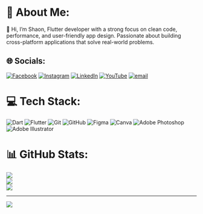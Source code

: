 # 💫 About Me:
👋 Hi, I’m Shaon,
Flutter developer with a strong focus on clean code, performance, and user-friendly app design. Passionate about building cross-platform applications that solve real-world problems.


## 🌐 Socials:
[![Facebook](https://img.shields.io/badge/Facebook-%231877F2.svg?logo=Facebook&logoColor=white)](https://facebook.com/shaon.das.000) [![Instagram](https://img.shields.io/badge/Instagram-%23E4405F.svg?logo=Instagram&logoColor=white)](https://instagram.com/shaon0022) [![LinkedIn](https://img.shields.io/badge/LinkedIn-%230077B5.svg?logo=linkedin&logoColor=white)](https://linkedin.com/in/shaon-das-b90aa0339) [![YouTube](https://img.shields.io/badge/YouTube-%23FF0000.svg?logo=YouTube&logoColor=white)](https://youtube.com/@@DAS.1.2) [![email](https://img.shields.io/badge/Email-D14836?logo=gmail&logoColor=white)](mailto:shaondas675@gmail.com) 

# 💻 Tech Stack:
![Dart](https://img.shields.io/badge/dart-%230175C2.svg?style=for-the-badge&logo=dart&logoColor=white) ![Flutter](https://img.shields.io/badge/Flutter-%2302569B.svg?style=for-the-badge&logo=Flutter&logoColor=white) ![Git](https://img.shields.io/badge/git-%23F05033.svg?style=for-the-badge&logo=git&logoColor=white) ![GitHub](https://img.shields.io/badge/github-%23121011.svg?style=for-the-badge&logo=github&logoColor=white) ![Figma](https://img.shields.io/badge/figma-%23F24E1E.svg?style=for-the-badge&logo=figma&logoColor=white) ![Canva](https://img.shields.io/badge/Canva-%2300C4CC.svg?style=for-the-badge&logo=Canva&logoColor=white) ![Adobe Photoshop](https://img.shields.io/badge/adobe%20photoshop-%2331A8FF.svg?style=for-the-badge&logo=adobe%20photoshop&logoColor=white) ![Adobe Illustrator](https://img.shields.io/badge/adobe%20illustrator-%23FF9A00.svg?style=for-the-badge&logo=adobe%20illustrator&logoColor=white)
# 📊 GitHub Stats:
![](https://github-readme-stats.vercel.app/api?username=dev-shaon&theme=radical&hide_border=false&include_all_commits=true&count_private=true)<br/>
![](https://nirzak-streak-stats.vercel.app/?user=dev-shaon&theme=radical&hide_border=false)<br/>
![](https://github-readme-stats.vercel.app/api/top-langs/?username=dev-shaon&theme=radical&hide_border=false&include_all_commits=true&count_private=true&layout=compact)

---
[![](https://visitcount.itsvg.in/api?id=dev-shaon&icon=0&color=0)](https://visitcount.itsvg.in)

<!-- Proudly created with GPRM ( https://gprm.itsvg.in ) -->
